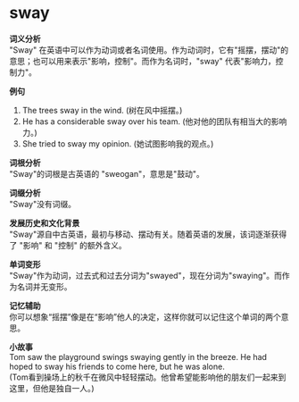 # sway

**词义分析**  
"Sway" 在英语中可以作为动词或者名词使用。作为动词时，它有"摇摆，摆动"的意思；也可以用来表示"影响，控制"。而作为名词时，"sway" 代表"影响力，控制力"。

  

**例句**

  

1.  The trees sway in the wind. (树在风中摇摆。)
2.  He has a considerable sway over his team. (他对他的团队有相当大的影响力。)
3.  She tried to sway my opinion. (她试图影响我的观点。)

  

**词根分析**  
"Sway"的词根是古英语的 "sweogan"，意思是"鼓动"。

  

**词缀分析**  
"Sway"没有词缀。

  

**发展历史和文化背景**  
"Sway"源自中古英语，最初与移动、摆动有关。随着英语的发展，该词逐渐获得了 "影响" 和 "控制" 的额外含义。

  

**单词变形**  
"Sway"作为动词，过去式和过去分词为"swayed"，现在分词为"swaying"。而作为名词并无变形。

  

**记忆辅助**  
你可以想象“摇摆”像是在“影响”他人的决定，这样你就可以记住这个单词的两个意思。

  

**小故事**  
Tom saw the playground swings swaying gently in the breeze. He had hoped to sway his friends to come here, but he was alone.  
(Tom看到操场上的秋千在微风中轻轻摆动。他曾希望能影响他的朋友们一起来到这里，但他是独自一人。)
